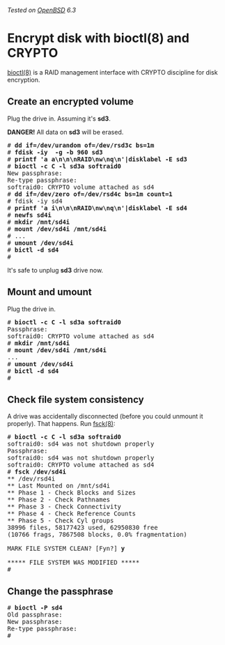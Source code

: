 _Tested on [OpenBSD](/openbsd/) 6.3_

# Encrypt disk with bioctl(8) and CRYPTO

[bioctl(8)][b] is a RAID management interface with CRYPTO discipline
for disk encryption.

[b]: https://man.openbsd.org/bioctl.8

## Create an encrypted volume

Plug the drive in. Assuming it's **sd3**.

**DANGER!** All data on **sd3** will be erased.

<pre>
# <b>dd if=/dev/urandom of=/dev/rsd3c bs=1m</b>
# <b>fdisk -iy  -g -b 960 sd3</b>
# <b>printf 'a a\n\n\nRAID\nw\nq\n'|disklabel -E sd3</b>
# <b>bioctl -c C -l sd3a softraid0</b>
New passphrase:
Re-type passphrase:
softraid0: CRYPTO volume attached as sd4
# <b>dd if=/dev/zero of=/dev/rsd4c bs=1m count=1</b>
# fdisk -iy sd4
# <b>printf 'a i\n\n\nRAID\nw\nq\n'|disklabel -E sd4</b>
# <b>newfs sd4i</b>
# <b>mkdir /mnt/sd4i</b>
# <b>mount /dev/sd4i /mnt/sd4i</b>
# ...
# <b>umount /dev/sd4i</b>
# <b>bictl -d sd4</b>
#
</pre>

It's safe to unplug **sd3** drive now.

## Mount and umount

Plug the drive in.

<pre>
# <b>bioctl -c C -l sd3a softraid0</b>
Passphrase:
softraid0: CRYPTO volume attached as sd4
# <b>mkdir /mnt/sd4i</b>
# <b>mount /dev/sd4i /mnt/sd4i</b>
...
# <b>umount /dev/sd4i</b>
# <b>bictl -d sd4</b>
#
</pre>

## Check file system consistency

A drive was accidentally disconnected (before you could unmount it properly).
That happens. Run [fsck(8)](https://man.openbsd.org/fsck.8):

<pre>
# <b>bioctl -c C -l sd3a softraid0</b>
softraid0: sd4 was not shutdown properly
Passphrase:
softraid0: sd4 was not shutdown properly
softraid0: CRYPTO volume attached as sd4
# <b>fsck /dev/sd4i</b>
** /dev/rsd4i
** Last Mounted on /mnt/sd4i
** Phase 1 - Check Blocks and Sizes
** Phase 2 - Check Pathnames
** Phase 3 - Check Connectivity
** Phase 4 - Check Reference Counts
** Phase 5 - Check Cyl groups
38996 files, 58177423 used, 62950830 free
(10766 frags, 7867508 blocks, 0.0% fragmentation)

MARK FILE SYSTEM CLEAN? [Fyn?] <b>y</b>

***** FILE SYSTEM WAS MODIFIED *****
#
</pre>

## Change the passphrase

<pre>
# <b>bioctl -P sd4</b>
Old passphrase:
New passphrase:
Re-type passphrase:
#
</pre>
